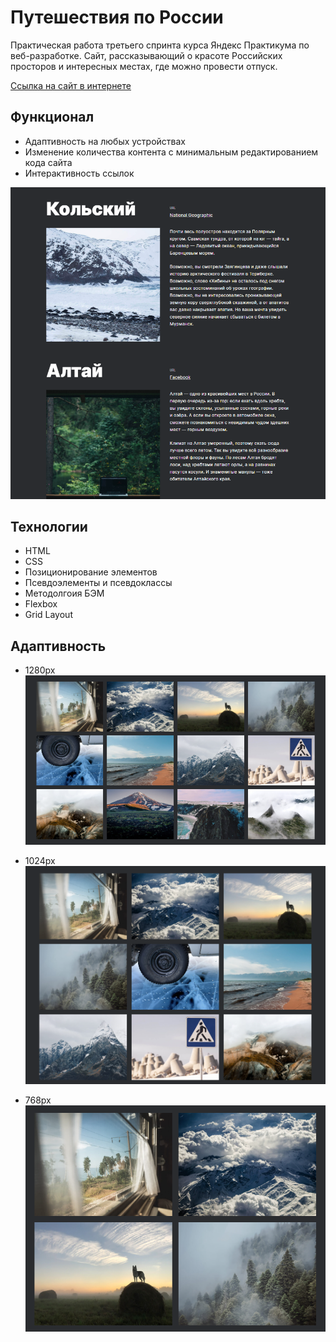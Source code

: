 # Путешествия по России 
Практическая работа третьего спринта курса Яндекс Практикума по веб-разработке. Сайт, рассказывающий о красоте Российских просторов и интересных местах, где можно провести отпуск.

[Ссылка на сайт в интернете](https://memladna.github.io/project-sprint3/)

## Функционал
* Адаптивность на любых устройствах
* Изменение количества контента с минимальным редактированием кода сайта
* Интерактивность ссылок

![Grid-сетка с заголовком, иллюстрацией, ссылкой и описанием](./images/readme/image_2022-11-28_14-51-54.png)

## Технологии
* HTML
* CSS
* Позиционирование элементов
* Псевдоэлементы и псевдоклассы
* Методолгоия БЭМ
* Flexbox
* Grid Layout

## Адаптивность
* 1280px
![Grid-галерея 1280px](./images/readme/image_2022-11-28_14-48-19.png)

* 1024px
![Grid-image 1024px](./images/readme/image_2022-11-28_16-20-25.png)

* 768px
![Grid-image 1024px](./images/readme/image_2022-11-28_16-20-46.png)